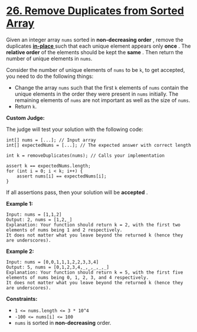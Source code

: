 # [26. Remove Duplicates from Sorted Array](https://leetcode.com/problems/remove-duplicates-from-sorted-array/description/?envType=problem-list-v2&envId=two-pointers)

Given an integer array `nums` sorted in **non-decreasing order** , remove the duplicates <a href="https://en.wikipedia.org/wiki/In-place_algorithm" target="_blank">**in-place** </a> such that each unique element appears only **once** . The **relative order**  of the elements should be kept the **same** . Then return the number of unique elements in `nums`.

Consider the number of unique elements of `nums` to be `k`, to get accepted, you need to do the following things:

- Change the array `nums` such that the first `k` elements of `nums` contain the unique elements in the order they were present in `nums` initially. The remaining elements of `nums` are not important as well as the size of `nums`.
- Return `k`.

**Custom Judge:** 

The judge will test your solution with the following code:

```
int[] nums = [...]; // Input array
int[] expectedNums = [...]; // The expected answer with correct length

int k = removeDuplicates(nums); // Calls your implementation

assert k == expectedNums.length;
for (int i = 0; i < k; i++) {
    assert nums[i] == expectedNums[i];
}
```

If all assertions pass, then your solution will be **accepted** .

**Example 1:** 

```
Input: nums = [1,1,2]
Output: 2, nums = [1,2,_]
Explanation: Your function should return k = 2, with the first two elements of nums being 1 and 2 respectively.
It does not matter what you leave beyond the returned k (hence they are underscores).
```

**Example 2:** 

```
Input: nums = [0,0,1,1,1,2,2,3,3,4]
Output: 5, nums = [0,1,2,3,4,_,_,_,_,_]
Explanation: Your function should return k = 5, with the first five elements of nums being 0, 1, 2, 3, and 4 respectively.
It does not matter what you leave beyond the returned k (hence they are underscores).
```

**Constraints:** 

- `1 <= nums.length <= 3 * 10^4`
- `-100 <= nums[i] <= 100`
- `nums` is sorted in **non-decreasing**  order.